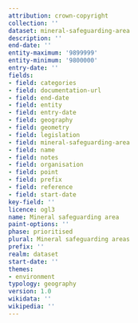 ```yaml
---
attribution: crown-copyright
collection: ''
dataset: mineral-safeguarding-area
description: ''
end-date: ''
entity-maximum: '9899999'
entity-minimum: '9800000'
entry-date: ''
fields:
- field: categories
- field: documentation-url
- field: end-date
- field: entity
- field: entry-date
- field: geography
- field: geometry
- field: legislation
- field: mineral-safeguarding-area
- field: name
- field: notes
- field: organisation
- field: point
- field: prefix
- field: reference
- field: start-date
key-field: ''
licence: ogl3
name: Mineral safeguarding area
paint-options: ''
phase: prioritised
plural: Mineral safeguarding areas
prefix: ''
realm: dataset
start-date: ''
themes:
- environment
typology: geography
version: 1.0
wikidata: ''
wikipedia: ''
---
```

